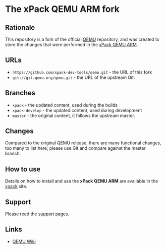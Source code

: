 # The xPack QEMU ARM fork

## Rationale

This repository is a fork of the official [QEMU](https://www.qemu.org)
repository, and was created
to store the changes that were performed in the
[xPack QEMU ARM](https://xpack.github.io/qemu-arm/).

## URLs

- `https://github.com/xpack-dev-tools/qemu.git` - the URL of this fork
- `git://git.qemu.org/qemu.git` - the URL of the upstream Git.

## Branches

- `xpack` - the updated content, used during the builds
- `xpack-develop` - the updated content, used during development
- `master` - the original content, it follows the upstream master.


## Changes

Compared to the original QEMU release, there are many functional changes,
too many to list here; please use Git and compare against the master branch.

## How to use

Details on how to install and use the **xPack QEMU ARM** are available in the
[xpack](https://xpack.github.io/qemu-arm/) site.

## Support

Please read the 
[support](https://xpack.github.io/preview/qemu-arm/support/) pages.

## Links

- [QEMU Wiki](https://wiki.qemu.org/Main_Page)
